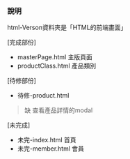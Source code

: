 ### 說明

html-Verson資料夾是「HTML的前端畫面」

[完成部份]
* masterPage.html    主版頁面
* productClass.html  產品類別

[待修部份]
* 待修-product.html
> 缺 查看產品詳情的modal

[未完成]
* 未完-index.html    首頁
* 未完-member.html   會員
